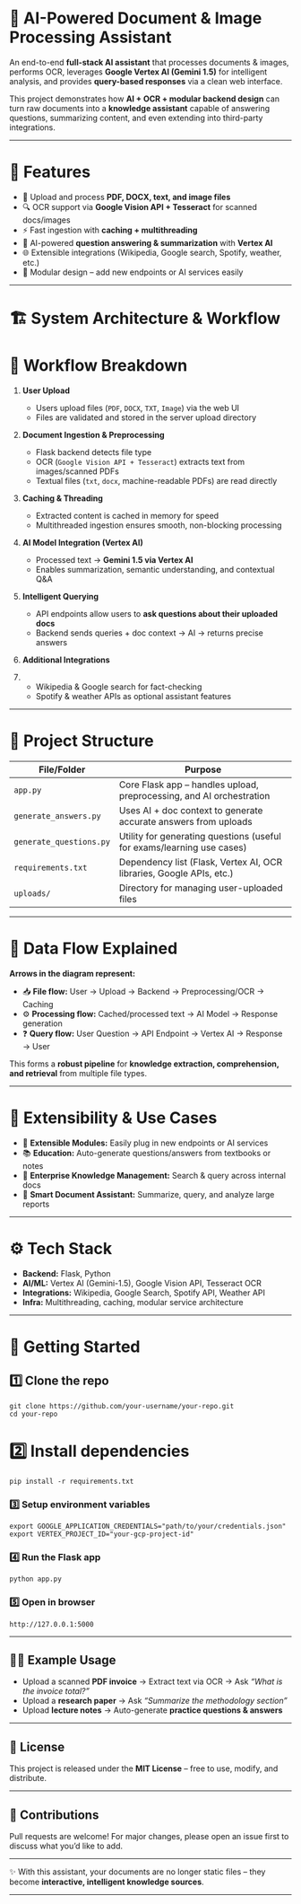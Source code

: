 
# 🚀 AI-Powered Document & Image Processing Assistant

An end-to-end **full-stack AI assistant** that processes documents & images, performs OCR, leverages **Google Vertex AI (Gemini 1.5)** for intelligent analysis, and provides **query-based responses** via a clean web interface.

This project demonstrates how **AI + OCR + modular backend design** can turn raw documents into a **knowledge assistant** capable of answering questions, summarizing content, and even extending into third-party integrations.

-----------------------------------------------------------------------------------------------------------------------------------------------------------------------------

# 📌 Features

* 📂 Upload and process **PDF, DOCX, text, and image files**
* 🔍 OCR support via **Google Vision API + Tesseract** for scanned docs/images
* ⚡ Fast ingestion with **caching + multithreading**
* 🤖 AI-powered **question answering & summarization** with **Vertex AI**
* 🌐 Extensible integrations (Wikipedia, Google search, Spotify, weather, etc.)
* 🧩 Modular design – add new endpoints or AI services easily

-----------------------------------------------------------------------------------------------------------------------------------------------------------------------------

# 🏗️ System Architecture & Workflow

# 🔄 Workflow Breakdown

1. **User Upload**

   * Users upload files (`PDF`, `DOCX`, `TXT`, `Image`) via the web UI
   * Files are validated and stored in the server upload directory

2. **Document Ingestion & Preprocessing**

   * Flask backend detects file type
   * OCR (`Google Vision API + Tesseract`) extracts text from images/scanned PDFs
   * Textual files (`txt`, `docx`, machine-readable PDFs) are read directly

3. **Caching & Threading**

   * Extracted content is cached in memory for speed
   * Multithreaded ingestion ensures smooth, non-blocking processing

4. **AI Model Integration (Vertex AI)**

   * Processed text → **Gemini 1.5 via Vertex AI**
   * Enables summarization, semantic understanding, and contextual Q\&A

5. **Intelligent Querying**

   * API endpoints allow users to **ask questions about their uploaded docs**
   * Backend sends queries + doc context → AI → returns precise answers

6. **Additional Integrations**
7. 
   * Wikipedia & Google search for fact-checking
   * Spotify & weather APIs as optional assistant features

-----------------------------------------------------------------------------------------------------------------------------------------------------------------------------
# 📂 Project Structure

| File/Folder             | Purpose                                                                |
| ----------------------- | ---------------------------------------------------------------------- |
| `app.py`                | Core Flask app – handles upload, preprocessing, and AI orchestration   |
| `generate_answers.py`   | Uses AI + doc context to generate accurate answers from uploads        |
| `generate_questions.py` | Utility for generating questions (useful for exams/learning use cases) |
| `requirements.txt`      | Dependency list (Flask, Vertex AI, OCR libraries, Google APIs, etc.)   |
| `uploads/`              | Directory for managing user-uploaded files                             |

-----------------------------------------------------------------------------------------------------------------------------------------------------------------------------

# 🔀 Data Flow Explained

**Arrows in the diagram represent:**

* 📥 **File flow:** User → Upload → Backend → Preprocessing/OCR → Caching
* ⚙️ **Processing flow:** Cached/processed text → AI Model → Response generation
* ❓ **Query flow:** User Question → API Endpoint → Vertex AI → Response → User

This forms a **robust pipeline** for **knowledge extraction, comprehension, and retrieval** from multiple file types.

-----------------------------------------------------------------------------------------------------------------------------------------------------------------------------

# 🌟 Extensibility & Use Cases

* 🔧 **Extensible Modules:** Easily plug in new endpoints or AI services
* 📚 **Education:** Auto-generate questions/answers from textbooks or notes
* 🏢 **Enterprise Knowledge Management:** Search & query across internal docs
* 📑 **Smart Document Assistant:** Summarize, query, and analyze large reports

-----------------------------------------------------------------------------------------------------------------------------------------------------------------------------

# ⚙️ Tech Stack

* **Backend:** Flask, Python
* **AI/ML:** Vertex AI (Gemini-1.5), Google Vision API, Tesseract OCR
* **Integrations:** Wikipedia, Google Search, Spotify API, Weather API
* **Infra:** Multithreading, caching, modular service architecture

-----------------------------------------------------------------------------------------------------------------------------------------------------------------------------

# 🚀 Getting Started
## 1️⃣ Clone the repo

```
git clone https://github.com/your-username/your-repo.git
cd your-repo
```

# 2️⃣ Install dependencies

```
pip install -r requirements.txt
```

### 3️⃣ Setup environment variables

```
export GOOGLE_APPLICATION_CREDENTIALS="path/to/your/credentials.json"
export VERTEX_PROJECT_ID="your-gcp-project-id"
```

### 4️⃣ Run the Flask app

```
python app.py
```

### 5️⃣ Open in browser

```
http://127.0.0.1:5000
```

-----------------------------------------------------------------------------------------------------------------------------------------------------------------------------

## 🧑‍💻 Example Usage

* Upload a scanned **PDF invoice** → Extract text via OCR → Ask *“What is the invoice total?”*
* Upload a **research paper** → Ask *“Summarize the methodology section”*
* Upload **lecture notes** → Auto-generate **practice questions & answers**

-----------------------------------------------------------------------------------------------------------------------------------------------------------------------------

## 📜 License

This project is released under the **MIT License** – free to use, modify, and distribute.

-----------------------------------------------------------------------------------------------------------------------------------------------------------------------------

## 🤝 Contributions

Pull requests are welcome! For major changes, please open an issue first to discuss what you’d like to add.

-----------------------------------------------------------------------------------------------------------------------------------------------------------------------------

✨ With this assistant, your documents are no longer static files – they become **interactive, intelligent knowledge sources**.

-----------------------------------------------------------------------------------------------------------------------------------------------------------------------------
